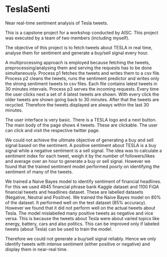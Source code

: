 # TeslaSenti
Near real-time sentiment analysis of Tesla tweets.

This is a capstone project for a workshop conducted by AISC. This project was executed by a team of two members (including myself).


The objective of this project is to fetch tweets about TESLA in real time, analyse them for sentiment and generate a buy/sell signal every hour.

A multiprocessing approach is employed because fetching the tweets, preprocessing/analysing them and serving the requests has to be done
simultaneously. Process p1 fetches the tweets and writes them to a csv file. Process p2 cleans the tweets, runs the sentiment predictor and writes only
the strong sentiment tweets to csv files. Each file contains latest tweets in 30 minutes intervals.  Process p3 serves the incoming requests. Every time the user
clicks next a set of 4 latest tweets are shown. With every click the older tweets are shown going back to 30 minutes. After that the tweets are recycled. Therefore
the tweets displayed are always within the last 30 minutes.

The user interface is very basic. There is a TESLA logo and a next button. The main body of the page shows 4 tweets. These are clickable. The user can click and visit the respective twitter page.

We could not achieve the ultimate objective of generating a buy and sell signal based on the sentiment. A positive sentiment about TESLA is a buy signal while a negative
sentiment is a sell signal. The idea was to calculate a sentiment index for each tweet, weigh it by the number of followers/likes and average over an hour to generate a buy or sell signal. However we found that the trained sentiment model performed poorly on identifying the sentiment of many of the tweets.

We trained a Naive Bayes model to identify sentiment of financial headlines. For this we used 4845 financial phrase bank Kaggle dataset and 1100 FiQA financial tweets and headlines dataset. These are labelled datasets (Negative, Neutral and Positive). We trained the Naive Bayes model on 80% of the dataset. It performed well on the test dataset (85% accuracy). However we found that it did not perform well on the actual tweets about Tesla. The model mislabelled many positive tweets as negative and vice versa. This is because the tweets about Tesla were about varied topics like energy, battery, cars and also politics. This can be improved only if labeled tweets (about Tesla) can be used to train the model. 

Therefore we could not generate a buy/sell signal reliably. Hence we only identify tweets with intense sentiment (either positive or negative) and display them in near-real time.
 
